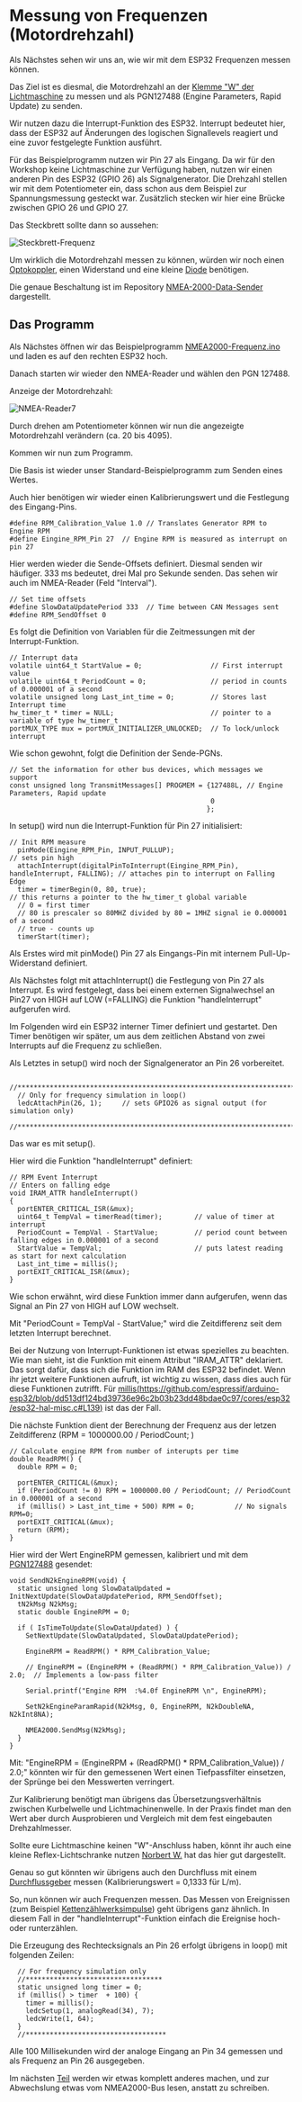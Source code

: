 # Messung von Frequenzen (Motordrehzahl)

Als Nächstes sehen wir uns an, wie wir mit dem ESP32 Frequenzen messen können.

Das Ziel ist es diesmal, die Motordrehzahl an der [Klemme "W" der Lichtmaschine](https://de.wikipedia.org/wiki/Lichtmaschine) zu messen und als PGN127488 (Engine Parameters, Rapid Update) zu senden.
    
Wir nutzen dazu die Interrupt-Funktion des ESP32. Interrupt bedeutet hier, dass der ESP32 auf Änderungen des logischen Signallevels reagiert und eine zuvor festgelegte Funktion ausführt. 

Für das Beispielprogramm nutzen wir Pin 27 als Eingang. Da wir für den Workshop keine Lichtmaschine zur Verfügung haben, nutzen wir einen anderen Pin des ESP32 (GPIO 26) als Signalgenerator. Die Drehzahl stellen wir mit dem Potentiometer ein, dass schon aus dem Beispiel zur Spannungsmessung gesteckt war. Zusätzlich stecken wir hier eine Brücke zwischen GPIO 26 und GPIO 27.

Das Steckbrett sollte dann so aussehen:

![Steckbrett-Frequenz](https://github.com/AK-Homberger/NMEA2000-Workshop/blob/main/Bilder/NMEA2000-Frequenz_Steckplatine.png)

Um wirklich die Motordrehzahl messen zu können, würden wir noch einen [Optokoppler](https://de.wikipedia.org/wiki/Optokoppler), einen Widerstand und eine kleine [Diode](https://de.wikipedia.org/wiki/Diode) benötigen.

Die genaue Beschaltung ist im Repository [NMEA-2000-Data-Sender](https://github.com/AK-Homberger/NMEA2000-Data-Sender) dargestellt.


## Das Programm

Als Nächstes öffnen wir das Beispielprogramm [NMEA2000-Frequenz.ino](https://github.com/AK-Homberger/NMEA2000-Workshop/blob/main/Software/NMEA2000-Frequenz/NMEA2000-Frequenz.ino) und laden es auf den rechten ESP32 hoch.

Danach starten wir wieder den NMEA-Reader und wählen den PGN 127488.

Anzeige der Motordrehzahl:

![NMEA-Reader7](https://github.com/AK-Homberger/NMEA2000-Workshop/blob/main/Bilder/NMEAReader-7.png)

Durch drehen am Potentiometer können wir nun die angezeigte Motordrehzahl verändern (ca. 20 bis 4095).

Kommen wir nun zum Programm.

Die Basis ist wieder unser Standard-Beispielprogramm zum Senden eines Wertes.

Auch hier benötigen wir wieder einen Kalibrierungswert und die Festlegung des Eingang-Pins.
```
#define RPM_Calibration_Value 1.0 // Translates Generator RPM to Engine RPM 
#define Eingine_RPM_Pin 27  // Engine RPM is measured as interrupt on pin 27
```

Hier werden wieder die Sende-Offsets definiert. Diesmal senden wir häufiger. 333 ms bedeutet, drei Mal pro Sekunde senden. Das sehen wir auch im NMEA-Reader (Feld "Interval").
```
// Set time offsets
#define SlowDataUpdatePeriod 333  // Time between CAN Messages sent
#define RPM_SendOffset 0
```

Es folgt die Definition von Variablen für die Zeitmessungen mit der Interrupt-Funktion.

```
// Interrupt data
volatile uint64_t StartValue = 0;                 // First interrupt value
volatile uint64_t PeriodCount = 0;                // period in counts of 0.000001 of a second
volatile unsigned long Last_int_time = 0;         // Stores last Interrupt time
hw_timer_t * timer = NULL;                        // pointer to a variable of type hw_timer_t
portMUX_TYPE mux = portMUX_INITIALIZER_UNLOCKED;  // To lock/unlock interrupt
```

Wie schon gewohnt, folgt die Definition der Sende-PGNs.
```
// Set the information for other bus devices, which messages we support
const unsigned long TransmitMessages[] PROGMEM = {127488L, // Engine Parameters, Rapid update                                                  
                                                  0
                                                 };
```




In setup() wird nun die Interrupt-Funktion für Pin 27 initialisiert:

```
// Init RPM measure
  pinMode(Eingine_RPM_Pin, INPUT_PULLUP);                                            // sets pin high
  attachInterrupt(digitalPinToInterrupt(Eingine_RPM_Pin), handleInterrupt, FALLING); // attaches pin to interrupt on Falling Edge
  timer = timerBegin(0, 80, true);                                                   // this returns a pointer to the hw_timer_t global variable
  // 0 = first timer
  // 80 is prescaler so 80MHZ divided by 80 = 1MHZ signal ie 0.000001 of a second
  // true - counts up
  timerStart(timer);   
 ```
 
Als Erstes wird mit pinMode() Pin 27 als Eingangs-Pin mit internem Pull-Up-Widerstand definiert. 

Als Nächstes folgt mit attachInterrupt() die Festlegung von Pin 27 als Interrupt. Es wird festgelegt, dass bei einem externen Signalwechsel an Pin27 von HIGH auf LOW (=FALLING) die Funktion "handleInterrupt" aufgerufen wird.

Im Folgenden wird ein ESP32 interner Timer definiert und gestartet. Den Timer benötigen wir später, um aus dem zeitlichen Abstand von zwei Interrupts auf die Frequenz zu schließen.

Als Letztes in setup() wird noch der Signalgenerator an Pin 26 vorbereitet.

```
  //*****************************************************************************
  // Only for frequency simulation in loop()
  ledcAttachPin(26, 1);     // sets GPIO26 as signal output (for simulation only)
  //*****************************************************************************
```
Das war es mit setup().

Hier wird die Funktion "handleInterrupt" definiert:
 
```
// RPM Event Interrupt
// Enters on falling edge
void IRAM_ATTR handleInterrupt()
{
  portENTER_CRITICAL_ISR(&mux);
  uint64_t TempVal = timerRead(timer);        // value of timer at interrupt
  PeriodCount = TempVal - StartValue;         // period count between falling edges in 0.000001 of a second
  StartValue = TempVal;                       // puts latest reading as start for next calculation
  Last_int_time = millis();
  portEXIT_CRITICAL_ISR(&mux);
}
```
Wie schon erwähnt, wird diese Funktion immer dann aufgerufen, wenn das Signal an Pin 27 von HIGH auf LOW wechselt. 

Mit "PeriodCount = TempVal - StartValue;" wird die Zeitdifferenz seit dem letzten Interrupt berechnet.

Bei der Nutzung von Interrupt-Funktionen ist etwas spezielles zu beachten. Wie man sieht, ist die Funktion mit einem Attribut "IRAM_ATTR" deklariert. Das sorgt dafür, dass sich die Funktion im RAM des ESP32 befindet. Wenn ihr jetzt weitere Funktionen aufruft, ist wichtig zu wissen, dass dies auch für diese Funktionen zutrifft. Für [millis(https://github.com/espressif/arduino-esp32/blob/dd513df124bd39736e96c2b03b23dd48bdae0c97/cores/esp32/esp32-hal-misc.c#L139)](IRAM_ATTR) ist das der Fall. 

Die nächste Funktion dient der Berechnung der Frequenz aus der letzen Zeitdifferenz (RPM = 1000000.00 / PeriodCount; )
```
// Calculate engine RPM from number of interupts per time
double ReadRPM() {
  double RPM = 0;

  portENTER_CRITICAL(&mux);
  if (PeriodCount != 0) RPM = 1000000.00 / PeriodCount; // PeriodCount in 0.000001 of a second
  if (millis() > Last_int_time + 500) RPM = 0;          // No signals RPM=0;
  portEXIT_CRITICAL(&mux);
  return (RPM);
}
```

Hier wird der Wert EngineRPM gemessen, kalibriert und mit dem [PGN127488](https://github.com/ttlappalainen/NMEA2000/blob/db22adbb3fec182ecae2ae8bc816378ac43d7fc3/src/N2kMessages.h#L204) gesendet:

```
void SendN2kEngineRPM(void) {
  static unsigned long SlowDataUpdated = InitNextUpdate(SlowDataUpdatePeriod, RPM_SendOffset);
  tN2kMsg N2kMsg;
  static double EngineRPM = 0;

  if ( IsTimeToUpdate(SlowDataUpdated) ) {
    SetNextUpdate(SlowDataUpdated, SlowDataUpdatePeriod);

    EngineRPM = ReadRPM() * RPM_Calibration_Value;

    // EngineRPM = (EngineRPM + (ReadRPM() * RPM_Calibration_Value)) / 2.0;  // Implements a low-pass filter

    Serial.printf("Engine RPM  :%4.0f EngineRPM \n", EngineRPM);

    SetN2kEngineParamRapid(N2kMsg, 0, EngineRPM, N2kDoubleNA, N2kInt8NA);

    NMEA2000.SendMsg(N2kMsg);
  }
}
```
Mit: "EngineRPM = (EngineRPM + (ReadRPM() * RPM_Calibration_Value)) / 2.0;" könnten wir für den gemessenen Wert einen Tiefpassfilter einsetzen, der Sprünge bei den Messwerten verringert.

Zur Kalibrierung benötigt man übrigens das Übersetzungsverhältnis zwischen Kurbelwelle und Lichtmachinenwelle. In der Praxis findet man den Wert aber durch Ausprobieren und Vergleich mit dem fest eingebauten Drehzahlmesser.

Sollte eure Lichtmaschine keinen "W"-Anschluss haben, könnt ihr auch eine kleine Reflex-Lichtschranke nutzen [Norbert W.](https://www.segeln-forum.de/board194-boot-technik/board35-elektrik-und-elektronik/board195-open-boat-projects-org/71890-motormanagement-diy/) hat das hier gut dargestellt.

Genau so gut könnten wir übrigens auch den Durchfluss mit einem [Durchflussgeber](https://www.roboter-bausatz.de/p/yf-s201-halleffekt-wasser-durchflusssensor-1-30l-min-g1-2) messen (Kalibrierungswert = 0,1333 für L/m).

So, nun können wir auch Frequenzen messen. Das Messen von Ereignissen (zum Beispiel [Kettenzählwerksimpulse](https://github.com/AK-Homberger/ESP32_AnchorChainControl_WLAN)) geht übrigens ganz ähnlich. In diesem Fall in der "handleInterrupt"-Funktion einfach die Ereignise hoch- oder runterzählen.

Die Erzeugung des Rechtecksignals an Pin 26 erfolgt übrigens in loop() mit folgenden Zeilen:
```
  // For frequency simulation only
  //**********************************
  static unsigned long timer = 0;
  if (millis() > timer  + 100) {
    timer = millis();
    ledcSetup(1, analogRead(34), 7);
    ledcWrite(1, 64);
  }
  //***********************************
```
Alle 100 Millisekunden wird der analoge Eingang an Pin 34 gemessen und als Frequenz an Pin 26 ausgegeben.

Im nächsten [Teil](https://github.com/AK-Homberger/NMEA2000-Workshop/blob/main/Docs/ReadPGNs.md) werden wir etwas komplett anderes machen, und zur Abwechslung etwas vom NMEA2000-Bus lesen, anstatt zu schreiben.


